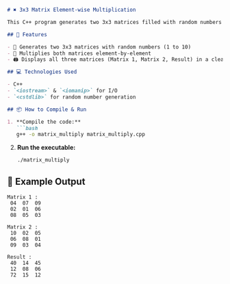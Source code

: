 ````markdown
# ✖️ 3x3 Matrix Element-wise Multiplication

This C++ program generates two 3x3 matrices filled with random numbers between 1 and 10, then multiplies them element-wise and prints the result.

## 🚀 Features

- 🎲 Generates two 3x3 matrices with random numbers (1 to 10)  
- 🔢 Multiplies both matrices element-by-element  
- 🖨️ Displays all three matrices (Matrix 1, Matrix 2, Result) in a clean format  

## 💻 Technologies Used

- C++  
- `<iostream>` & `<iomanip>` for I/O  
- `<cstdlib>` for random number generation  

## 📦 How to Compile & Run

1. **Compile the code:**
   ```bash
   g++ -o matrix_multiply matrix_multiply.cpp
````

2. **Run the executable:**

   ```bash
   ./matrix_multiply
   ```

## 📌 Example Output

```
Matrix 1 : 
 04  07  09 
 02  01  06 
 08  05  03 

Matrix 2 : 
 10  02  05 
 06  08  01 
 09  03  04 

Result : 
 40  14  45 
 12  08  06 
 72  15  12 
```

